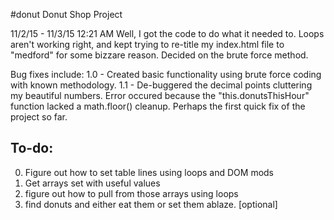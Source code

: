 #donut
Donut Shop Project



11/2/15 - 11/3/15
12:21 AM
Well, I got the code to do what it needed to. Loops aren't working right, and kept trying to re-title my index.html file to "medford" for some bizzare reason. Decided on the brute force method.

Bug fixes include:
1.0 - Created basic functionality using brute force coding with known methodology.
1.1 - De-buggered the decimal points cluttering my beautiful numbers. Error occured because the "this.donutsThisHour" function lacked a math.floor() cleanup. Perhaps the first quick fix of the project so far.


To-do:
--------------
0. Figure out how to set table lines using loops and DOM mods
1. Get arrays set with useful values
2. figure out how to pull from those arrays using loops
3. find donuts and either eat them or set them ablaze. [optional]
